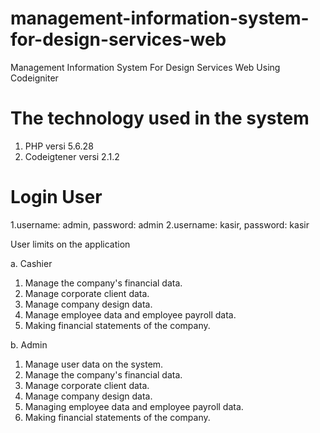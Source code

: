 # management-information-system-for-design-services-web
Management Information System For Design Services Web Using Codeigniter

# The technology used in the system
1. PHP versi 5.6.28
2. Codeigtener versi 2.1.2

# Login User
1.username: admin, password: admin
2.username: kasir, password: kasir

User limits on the application

a.	Cashier

1. Manage the company's financial data.
2. Manage corporate client data.
3. Manage company design data.
4. Manage employee data and employee payroll data.
5. Making financial statements of the company.

b.	Admin

1. Manage user data on the system.
2. Manage the company's financial data.
3. Manage corporate client data.
4. Manage company design data.
5. Managing employee data and employee payroll data.
6. Making financial statements of the company.
